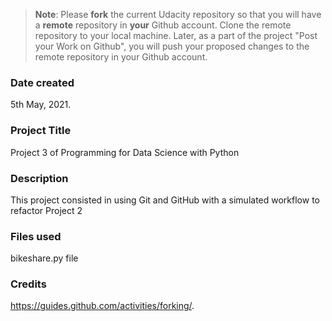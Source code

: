 >**Note**: Please **fork** the current Udacity repository so that you will have a **remote** repository in **your** Github account. Clone the remote repository to your local machine. Later, as a part of the project "Post your Work on Github", you will push your proposed changes to the remote repository in your Github account.

### Date created
5th May, 2021.

### Project Title
Project 3 of Programming for Data Science with Python

### Description
This project consisted in using Git and GitHub with a simulated workflow to refactor Project 2

### Files used
bikeshare.py file

### Credits
https://guides.github.com/activities/forking/.

